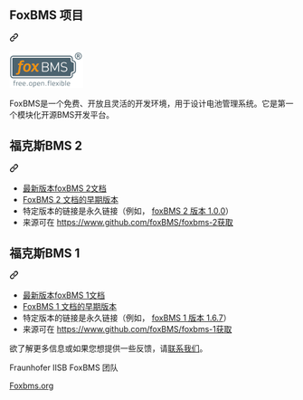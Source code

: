 <div class="Box-sc-g0xbh4-0 bJMeLZ js-snippet-clipboard-copy-unpositioned" data-hpc="true"><article class="markdown-body entry-content container-lg" itemprop="text"><div class="markdown-heading" dir="auto"><h1 tabindex="-1" class="heading-element" dir="auto"><font style="vertical-align: inherit;"><font style="vertical-align: inherit;">FoxBMS 项目</font></font></h1><a id="user-content-the-foxbms-project" class="anchor-element" aria-label="永久链接：foxBMS 项目" href="#the-foxbms-project"><svg class="octicon octicon-link" viewBox="0 0 16 16" version="1.1" width="16" height="16" aria-hidden="true"><path d="m7.775 3.275 1.25-1.25a3.5 3.5 0 1 1 4.95 4.95l-2.5 2.5a3.5 3.5 0 0 1-4.95 0 .751.751 0 0 1 .018-1.042.751.751 0 0 1 1.042-.018 1.998 1.998 0 0 0 2.83 0l2.5-2.5a2.002 2.002 0 0 0-2.83-2.83l-1.25 1.25a.751.751 0 0 1-1.042-.018.751.751 0 0 1-.018-1.042Zm-4.69 9.64a1.998 1.998 0 0 0 2.83 0l1.25-1.25a.751.751 0 0 1 1.042.018.751.751 0 0 1 .018 1.042l-1.25 1.25a3.5 3.5 0 1 1-4.95-4.95l2.5-2.5a3.5 3.5 0 0 1 4.95 0 .751.751 0 0 1-.018 1.042.751.751 0 0 1-1.042.018 1.998 1.998 0 0 0-2.83 0l-2.5 2.5a1.998 1.998 0 0 0 0 2.83Z"></path></svg></a></div>
<p dir="auto"><a target="_blank" rel="noopener noreferrer" href="https://github.com/foxBMS/foxBMS/blob/master/foxbms.png"><img src="https://github.com/foxBMS/foxBMS/raw/master/foxbms.png" alt="福克斯BMS" style="max-width: 100%;"></a></p>
<p dir="auto"><font style="vertical-align: inherit;"><font style="vertical-align: inherit;">FoxBMS是一个免费、开放且灵活的开发环境，用于设计电池管理系统。</font><font style="vertical-align: inherit;">它是第一个模块化开源BMS开发平台。</font></font></p>
<div class="markdown-heading" dir="auto"><h2 tabindex="-1" class="heading-element" dir="auto"><font style="vertical-align: inherit;"><font style="vertical-align: inherit;">福克斯BMS 2</font></font></h2><a id="user-content-foxbms-2" class="anchor-element" aria-label="永久链接：foxBMS 2" href="#foxbms-2"><svg class="octicon octicon-link" viewBox="0 0 16 16" version="1.1" width="16" height="16" aria-hidden="true"><path d="m7.775 3.275 1.25-1.25a3.5 3.5 0 1 1 4.95 4.95l-2.5 2.5a3.5 3.5 0 0 1-4.95 0 .751.751 0 0 1 .018-1.042.751.751 0 0 1 1.042-.018 1.998 1.998 0 0 0 2.83 0l2.5-2.5a2.002 2.002 0 0 0-2.83-2.83l-1.25 1.25a.751.751 0 0 1-1.042-.018.751.751 0 0 1-.018-1.042Zm-4.69 9.64a1.998 1.998 0 0 0 2.83 0l1.25-1.25a.751.751 0 0 1 1.042.018.751.751 0 0 1 .018 1.042l-1.25 1.25a3.5 3.5 0 1 1-4.95-4.95l2.5-2.5a3.5 3.5 0 0 1 4.95 0 .751.751 0 0 1-.018 1.042.751.751 0 0 1-1.042.018 1.998 1.998 0 0 0-2.83 0l-2.5 2.5a1.998 1.998 0 0 0 0 2.83Z"></path></svg></a></div>
<ul dir="auto">
<li><a href="https://iisb-foxbms.iisb.fraunhofer.de/foxbms/gen2/docs/html/latest/" rel="nofollow"><font style="vertical-align: inherit;"><font style="vertical-align: inherit;">最新版本foxBMS 2文档</font></font></a></li>
<li><a href="https://iisb-foxbms.iisb.fraunhofer.de/foxbms/gen2/docs/html/" rel="nofollow"><font style="vertical-align: inherit;"><font style="vertical-align: inherit;">FoxBMS 2 文档的早期版本</font></font></a></li>
<li><font style="vertical-align: inherit;"><font style="vertical-align: inherit;">特定版本的链接是永久链接（例如，
 </font></font><a href="https://iisb-foxbms.iisb.fraunhofer.de/foxbms/gen2/docs/html/v1.0.0/" rel="nofollow"><font style="vertical-align: inherit;"><font style="vertical-align: inherit;">foxBMS 2 版本 1.0.0</font></font></a><font style="vertical-align: inherit;"><font style="vertical-align: inherit;">）</font></font></li>
<li><font style="vertical-align: inherit;"><font style="vertical-align: inherit;">来源可在
</font></font><a href="https://www.github.com/foxBMS/foxbms-2"><font style="vertical-align: inherit;"><font style="vertical-align: inherit;">https://www.github.com/foxBMS/foxbms-2获取</font></font></a></li>
</ul>
<div class="markdown-heading" dir="auto"><h2 tabindex="-1" class="heading-element" dir="auto"><font style="vertical-align: inherit;"><font style="vertical-align: inherit;">福克斯BMS 1</font></font></h2><a id="user-content-foxbms-1" class="anchor-element" aria-label="永久链接：foxBMS 1" href="#foxbms-1"><svg class="octicon octicon-link" viewBox="0 0 16 16" version="1.1" width="16" height="16" aria-hidden="true"><path d="m7.775 3.275 1.25-1.25a3.5 3.5 0 1 1 4.95 4.95l-2.5 2.5a3.5 3.5 0 0 1-4.95 0 .751.751 0 0 1 .018-1.042.751.751 0 0 1 1.042-.018 1.998 1.998 0 0 0 2.83 0l2.5-2.5a2.002 2.002 0 0 0-2.83-2.83l-1.25 1.25a.751.751 0 0 1-1.042-.018.751.751 0 0 1-.018-1.042Zm-4.69 9.64a1.998 1.998 0 0 0 2.83 0l1.25-1.25a.751.751 0 0 1 1.042.018.751.751 0 0 1 .018 1.042l-1.25 1.25a3.5 3.5 0 1 1-4.95-4.95l2.5-2.5a3.5 3.5 0 0 1 4.95 0 .751.751 0 0 1-.018 1.042.751.751 0 0 1-1.042.018 1.998 1.998 0 0 0-2.83 0l-2.5 2.5a1.998 1.998 0 0 0 0 2.83Z"></path></svg></a></div>
<ul dir="auto">
<li><a href="https://iisb-foxbms.iisb.fraunhofer.de/foxbms/gen1/docs/html/latest/" rel="nofollow"><font style="vertical-align: inherit;"><font style="vertical-align: inherit;">最新版本foxBMS 1文档</font></font></a></li>
<li><a href="https://iisb-foxbms.iisb.fraunhofer.de/foxbms/gen1/docs/html/" rel="nofollow"><font style="vertical-align: inherit;"><font style="vertical-align: inherit;">FoxBMS 1 文档的早期版本</font></font></a></li>
<li><font style="vertical-align: inherit;"><font style="vertical-align: inherit;">特定版本的链接是永久链接（例如，
 </font></font><a href="https://iisb-foxbms.iisb.fraunhofer.de/foxbms/gen1/docs/html/v1.6.7/" rel="nofollow"><font style="vertical-align: inherit;"><font style="vertical-align: inherit;">foxBMS 1 版本 1.6.7</font></font></a><font style="vertical-align: inherit;"><font style="vertical-align: inherit;">）</font></font></li>
<li><font style="vertical-align: inherit;"><font style="vertical-align: inherit;">来源可在
</font></font><a href="https://www.github.com/foxBMS/foxbms-1"><font style="vertical-align: inherit;"><font style="vertical-align: inherit;">https://www.github.com/foxBMS/foxbms-1获取</font></font></a></li>
</ul>
<p dir="auto"><font style="vertical-align: inherit;"><font style="vertical-align: inherit;">欲了解更多信息或如果您想提供一些反馈，请</font></font><a href="https://foxbms.org/support/#heading_contact_us" rel="nofollow"><font style="vertical-align: inherit;"><font style="vertical-align: inherit;">联系我们</font></font></a><font style="vertical-align: inherit;"><font style="vertical-align: inherit;">。</font></font></p>
<p dir="auto"><font style="vertical-align: inherit;"><font style="vertical-align: inherit;">Fraunhofer IISB FoxBMS 团队</font></font></p>
<p dir="auto"><a href="https://foxbms.org/" rel="nofollow"><font style="vertical-align: inherit;"><font style="vertical-align: inherit;">Foxbms.org</font></font></a></p>
</article></div>
